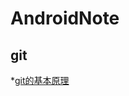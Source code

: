 # AndroidNote
## git
*[git的基本原理](https://github.com/lbccccc/AndroidNote/blob/master/git/git%E7%9A%84%E5%9F%BA%E6%9C%AC%E5%8E%9F%E7%90%86.txt)

